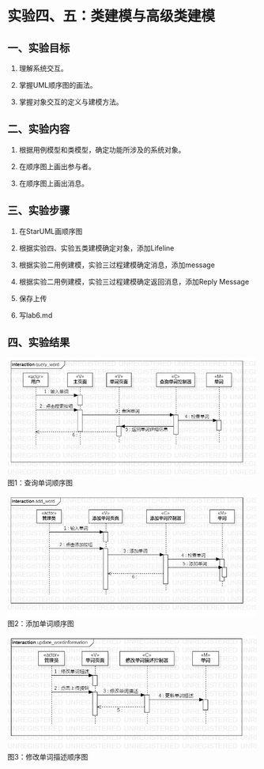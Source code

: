# 实验四、五：类建模与高级类建模

## 一、实验目标

1. 理解系统交互。 

2. 掌握UML顺序图的画法。 

3. 掌握对象交互的定义与建模方法。 

## 二、实验内容

1. 根据用例模型和类模型，确定功能所涉及的系统对象。  

2. 在顺序图上画出参与者。  

3. 在顺序图上画出消息。 

## 三、实验步骤

1. 在StarUML画顺序图  

2. 根据实验四、实验五类建模确定对象，添加Lifeline  

3. 根据实验二用例建模，实验三过程建模确定消息，添加message  

4. 根据实验二用例建模，实验三过程建模确定返回消息，添加Reply Message  

5. 保存上传

6. 写lab6.md

## 四、实验结果

![查询单词顺序图](./lab6_query_word.jpg)  
图1：查询单词顺序图

![添加单词顺序图](./lab6_add_word.jpg)  
图2：添加单词顺序图  

![修改单词描述顺序图](./lab6_update_wordinformation.jpg)  
图3：修改单词描述顺序图  

